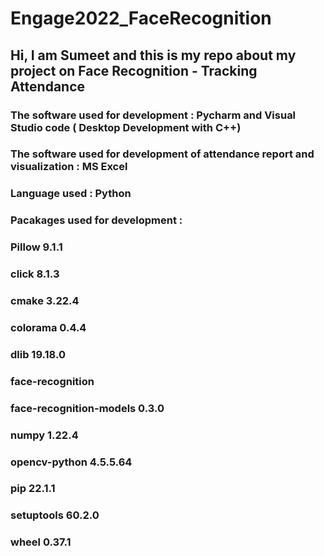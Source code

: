 # Engage2022_FaceRecognition
## Hi, I am Sumeet and this is my repo about my project on Face Recognition - Tracking Attendance

### The software used for development : Pycharm and Visual Studio code ( Desktop Development with C++)
### The software used for development of attendance report and visualization : MS Excel
### Language used : Python 
### Pacakages used for development :
### Pillow	9.1.1	
### click	8.1.3	
### cmake	3.22.4	
### colorama	0.4.4	
### dlib	19.18.0	
### face-recognition	
### face-recognition-models	0.3.0	
### numpy	1.22.4	
### opencv-python	4.5.5.64	
### pip	22.1.1	
### setuptools	60.2.0	
### wheel	0.37.1
